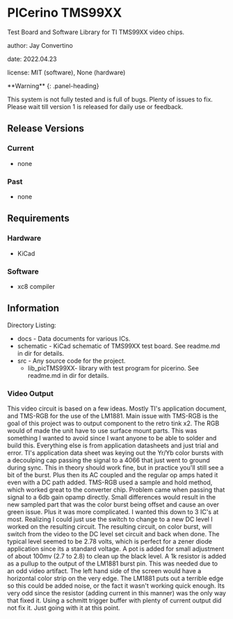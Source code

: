 # PICerino TMS99XX

Test Board and Software Library for TI TMS99XX video chips.  

author: Jay Convertino  

date: 2022.04.23  

license: MIT (software), None (hardware)  

<div class="panel panel-warning">
**Warning**
{: .panel-heading}
<div class="panel-body">

This system is not fully tested and is full of bugs. Plenty of issues to fix. Please wait till version 1 is released for daily use or feedback.

</div>
</div>

## Release Versions
### Current
  - none

### Past
  - none
  
## Requirements
### Hardware
  - KiCad
  
### Software
  - xc8 compiler
  
## Information

Directory Listing:  

  - docs - Data documents for various ICs.
  - schematic - KiCad schematic of TMS99XX test board. See readme.md in dir for details.
  - src - Any source code for the project.
    - lib_picTMS99XX- library with test program for picerino. See readme.md in dir for details. 

### Video Output
  This video circuit is based on a few ideas. Mostly TI's application document, and TMS-RGB for the use of the LM1881. Main issue with TMS-RGB is the goal of this project was to output component to the retro tink x2. The RGB would of made the unit have to use surface mount parts. This was something I wanted to avoid since I want anyone to be able to solder and build this. Everything else is from application datasheets and just trial and error. TI's application data sheet was keying out the Yr/Yb color bursts with a decoulping cap passing the signal to a 4066 that just went to ground during sync. This in theory should work fine, but in practice you'll still see a bit of the burst. Plus then its AC coupled and the regular op amps hated it even with a DC path added. TMS-RGB used a sample and hold method, which worked great to the converter chip. Problem came when passing that signal to a 6db gain opamp directly. Small differences would result in the new sampled part that was the color burst being offset and cause an over green issue. Plus it was more complicated. I wanted this down to 3 IC's at most. Realizing I could just use the switch to change to a new DC level I worked on the resulting circuit. The resulting circuit, on color burst, will switch from the video to the DC level set circuit and back when done. The typical level seemed to be 2.78 volts, which is perfect for a zener diode application since its a standard voltage. A pot is added for small adjustment of about 100mv (2.7 to 2.8) to clean up the black level. A 1k resistor is added as a pullup to the output of the LM1881 burst pin. This was needed due to an odd video artifact. The left hand side of the screen would have a horizontal color strip on the very edge. The LM1881 puts out a terrible edge so this could be added noise, or the fact it wasn't working quick enough. Its very odd since the resistor (adding current in this manner) was the only way that fixed it. Using a schmitt trigger buffer with plenty of current output did not fix it. Just going with it at this point. 
